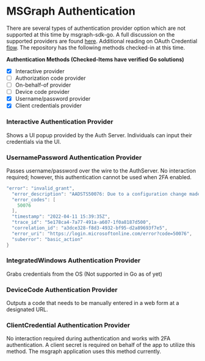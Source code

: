 # MSGraph Authentication

There are several types of authentication provider option which are not
supported at this time by msgraph-sdk-go. A full discussion on the supported
providers are found
[here](https://docs.microsoft.com/en-us/graph/sdks/choose-authentication-providers?tabs=CS).
Additional reading on OAuth Credential
[flow](https://docs.microsoft.com/en-us/azure/active-directory/develop/v2-oauth2-client-creds-grant-flow).
The repository has the following methods checked-in at this time.


**Authentication Methods (Checked-Items have verified Go solutions)**

- [x]  Interactive provider
- [ ]  Authorization code provider
- [ ]  On-behalf-of provider
- [ ]  Device code provider
- [x]  Username/password provider
- [x]  Client credentials provider

### **Interactive Authentication Provider**

Shows a UI popup provided by the Auth Server. Individuals can input their
credentials via the UI.

### **UsernamePassword Authentication Provider**

Passes username/password over the wire to the AuthServer. No interaction
required; however, this authentication cannot be used when 2FA enabled.

```go
"error": "invalid_grant",
  "error_description": "AADSTS50076: Due to a configuration change made by your administrator, or because you moved to a new location, you must use multi-factor authentication to access '00000003-0000-0000-c000-000000000000'.\r\nTrace ID: 5e178ca4-7a77-491a-a607-1f0a8187d500\r\nCorrelation ID: a3dce328-f8d3-4932-bf95-d2a89693f7e5\r\nTimestamp: 2022-04-11 15:39:35Z",
  "error_codes": [
    50076
  ],
  "timestamp": "2022-04-11 15:39:35Z",
  "trace_id": "5e178ca4-7a77-491a-a607-1f0a8187d500",
  "correlation_id": "a3dce328-f8d3-4932-bf95-d2a89693f7e5",
  "error_uri": "https://login.microsoftonline.com/error?code=50076",
  "suberror": "basic_action"
}
```

### **IntegratedWindows Authentication Provider**

Grabs credentials from the OS (Not supported in Go as of yet)

### **DeviceCode Authentication Provider**

Outputs a code that needs to be manually entered in a web form at a designated
URL.

### ClientCredential Authentication Provider
No interaction required during authentication and works with 2FA
authentication. A client secret is required on behalf of the app to utilize
this method. The msgraph application uses this method currently.
